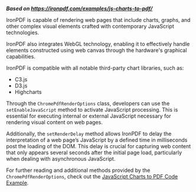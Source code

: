 ***Based on <https://ironpdf.com/examples/js-charts-to-pdf/>***

IronPDF is capable of rendering web pages that include charts, graphs, and other complex visual elements crafted with contemporary JavaScript technologies.

IronPDF also integrates WebGL technology, enabling it to effectively handle elements constructed using web canvas through the hardware's graphical capabilities.

IronPDF is compatible with all notable third-party chart libraries, such as:

- C3.js
- D3.js
- Highcharts

Through the `ChromePdfRenderOptions` class, developers can use the `setEnableJavaScript` method to activate JavaScript processing. This is essential for executing internal or external JavaScript necessary for rendering visual content on web pages.

Additionally, the `setRenderDelay` method allows IronPDF to delay the interpretation of a web page’s JavaScript by a defined time in milliseconds post the loading of the DOM. This delay is crucial for capturing web content that only appears several seconds after the initial page load, particularly when dealing with asynchronous JavaScript.

For further reading and additional methods provided by the `ChromePdfRenderOptions`, check out the [JavaScript Charts to PDF Code Example](https://ironpdf.com/java/examples/js-charts-to-pdf/).